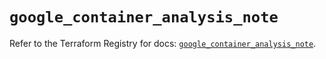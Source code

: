 # `google_container_analysis_note`

Refer to the Terraform Registry for docs: [`google_container_analysis_note`](https://registry.terraform.io/providers/hashicorp/google/5.39.1/docs/resources/container_analysis_note).
